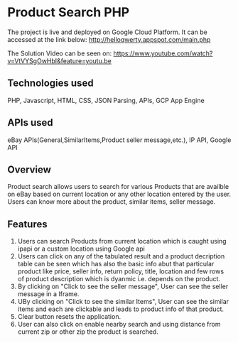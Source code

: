# Product Search PHP

The project is live and deployed on Google Cloud Platform. It can be accessed at the link below: 
http://helloqwerty.appspot.com/main.php

The Solution Video can be seen on:
https://www.youtube.com/watch?v=VtVYSgOwHbI&feature=youtu.be

## Technologies used
PHP, Javascript, HTML, CSS, JSON Parsing, APIs, GCP App Engine

## APIs used
eBay APIs(General,SimilarItems,Product seller message,etc.), IP API, Google API

## Overview
Product search allows users to search for various Products that are availble on eBay based on current location or any other location entered by the user. Users can know more about the product, similar items, seller message.
## Features
1. Users can search Products from current location which is caught using ipapi or a custom location using Google api
2. Users can click on any of the tabulated result and a product decription table can be seen which has also the basic info abut that particular product like price, seller info, return policy, title, location and few rows of product description which is dyanmic i.e. depends on the product.
3. By clicking on "Click to see the seller message", User can see the seller message in a Iframe.
4. UBy clicking on "Click to see the similar Items", User can see the similar items and each are clickable and leads to product info of that product.
5. Clear button resets the application.
6. User can also click on enable nearby search and using distance from current zip or other zip the product is searched.
